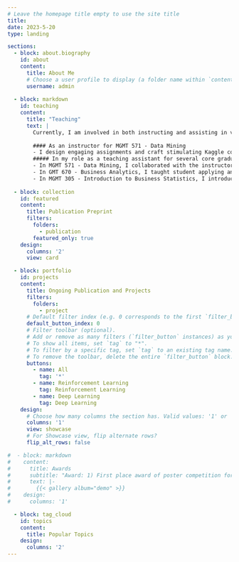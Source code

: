 ```yaml
---
# Leave the homepage title empty to use the site title
title:
date: 2023-5-20
type: landing

sections:
  - block: about.biography
    id: about
    content:
      title: About Me
      # Choose a user profile to display (a folder name within `content/authors/`)
      username: admin
      
  - block: markdown
    id: teaching
    content:
      title: "Teaching"
      text: |
        Currently, I am involved in both instructing and assisting in various method-focused courses. My teaching experience includes:
      
        #### As an instructor for MGMT 571 - Data Mining
        - I design engaging assignments and craft stimulating Kaggle competitions for Master of Science in Business Analytics and Information Management students.
        ##### In my role as a teaching assistant for several core graduate courses
        - In MGMT 571 - Data Mining, I collaborated with the instructor on the design of homework problems and solutions, led and designed a challenging Kaggle competition.
        - In GMT 670 - Business Analytics, I taught student applying analytical methods in the business world, evaluated and graded homeworks and exams.
        - In MGMT 305 - Introduction to Business Statistics, I introduced students to statistics in the context of business, I lead weekly recitation sessions.
        
  - block: collection
    id: featured
    content:
      title: Publication Preprint
      filters:
        folders:
          - publication
        featured_only: true
    design:
      columns: '2'
      view: card

  - block: portfolio
    id: projects
    content:
      title: Ongoing Publication and Projects
      filters:
        folders:
          - project
      # Default filter index (e.g. 0 corresponds to the first `filter_button` instance below).
      default_button_index: 0
      # Filter toolbar (optional).
      # Add or remove as many filters (`filter_button` instances) as you like.
      # To show all items, set `tag` to "*".
      # To filter by a specific tag, set `tag` to an existing tag name.
      # To remove the toolbar, delete the entire `filter_button` block.
      buttons:
        - name: All
          tag: '*'
        - name: Reinforcement Learning
          tag: Reinforcement Learning
        - name: Deep Learning
          tag: Deep Learning
    design:
      # Choose how many columns the section has. Valid values: '1' or '2'.
      columns: '1'
      view: showcase
      # For Showcase view, flip alternate rows?
      flip_alt_rows: false

#  - block: markdown
#    content:
#      title: Awards
#      subtitle: "Award: 1) First place award of poster competition for PhD students in 2023 Statistics and Optimization in Data Science Workshop at Mitchell E. Daniels, Jr. School of Business. 2) Magna Cum Laude of New York University 3) Dean’s List of the Academic Year of New York University."
#      text: |-
#        {{< gallery album="demo" >}}
#    design:
#      columns: '1'

  - block: tag_cloud
    id: topics
    content:
      title: Popular Topics
    design:
      columns: '2'
---
```

